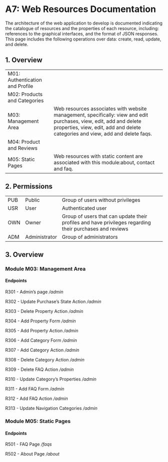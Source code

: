 # A7: Web Resources Documentation

The architecture of the web application to develop is documented indicating the catalogue of resources and the properties of each resource, including: references to the graphical interfaces, and the format of JSON responses. This page includes the following operations over data: create, read, update, and delete.

## 1. Overview

|                                 |                                                                                                                                                                                                      |
| ------------------------------- | ---------------------------------------------------------------------------------------------------------------------------------------------------------------------------------------------------- |
| M01: Authentication and Profile |                                                                                                                                                                                                      |
| M02: Products and Categories    |                                                                                                                                                                                                      |
| M03: Management Area            | Web resources associates with website management, specifically: view and edit purchases, view, edit, add and delete properties, view, edit, add and delete categories and view, add and delete faqs. |
| M04: Product and Reviews        |                                                                                                                                                                                                      |
| M05: Static Pages               | Web resources with static content are associated with this module:about, contact and faq.                                                                                                            |

## 2. Permissions

|     |               |                                                                                                         |
| --- | ------------- | ------------------------------------------------------------------------------------------------------- |
| PUB | Public        | Group of users without privileges                                                                       |
| USR | User          | Authenticated user                                                                                      |
| OWN | Owner         | Group of users that can update their profiles and have privileges regarding their purchases and reviews |
| ADM | Administrator | Group of administrators                                                                                 |

## 3. Overview

### **Module M03: Management Area**

#### Endpoints

R301 - Admin’s page _/admin_

R302 - Update Purchase’s State Action _/admin_

R303 - Delete Property Action _/admin_

R304 - Add Property Form _/admin_

R305 - Add Property Action _/admin_

R306 - Add Category Form _/admin_

R307 - Add Category Action _/admin_

R308 - Delete Category Action
_/admin_

R309 - Delete FAQ Action _/admin_

R310 - Update Category’s Properties _/admin_

R311 - Add FAQ Form _/admin_

R312 - Add FAQ Action _/admin_

R313 - Update Navigation Categories _/admin_

### **Module M05: Static Pages**

#### Endpoints

R501 - FAQ Page _/faqs_

R502 - About Page _/about_
